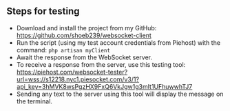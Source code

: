 ## Steps for testing

- Download and install the project from my GitHub: https://github.com/shoeb239/websocket-client
- Run the script (using my test account credentials from Piehost) with the command: `php artisan myClient`
- Await the response from the WebSocket server.
- To receive a response from the server, use this testing tool: https://piehost.com/websocket-tester?url=wss://s12218.nyc1.piesocket.com/v3/1?api_key=3hMVK8wsPgzHX9FxQ6VkJgw1g3mIt1UFhuwwhTJ7
- Sending any text to the server using this tool will display the message on the terminal.
